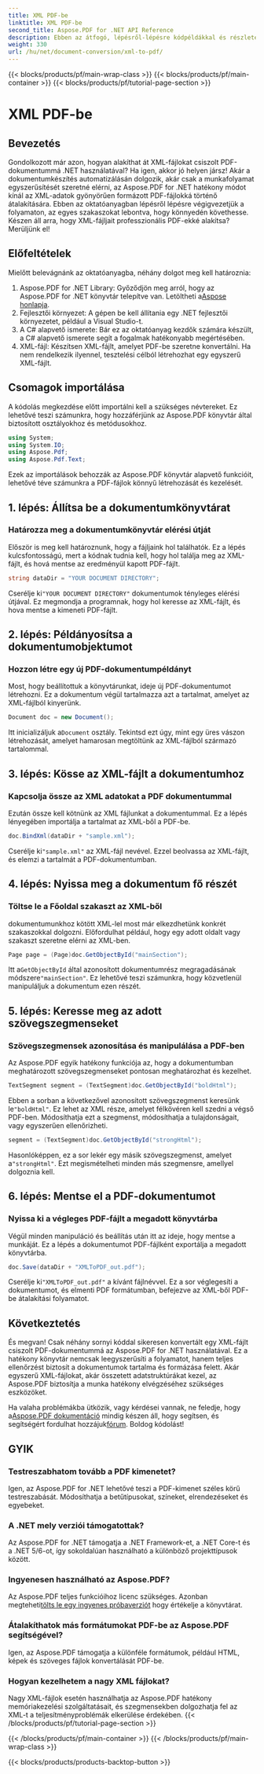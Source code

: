 ```yaml
---
title: XML PDF-be
linktitle: XML PDF-be
second_title: Aspose.PDF for .NET API Reference
description: Ebben az átfogó, lépésről-lépésre kódpéldákkal és részletes magyarázatokkal kiegészített oktatóanyagban megtudhatja, hogyan konvertálhat XML-t PDF-be az Aspose.PDF for .NET használatával.
weight: 330
url: /hu/net/document-conversion/xml-to-pdf/
---
```


{{< blocks/products/pf/main-wrap-class >}}
{{< blocks/products/pf/main-container >}}
{{< blocks/products/pf/tutorial-page-section >}}

# XML PDF-be

## Bevezetés

Gondolkozott már azon, hogyan alakíthat át XML-fájlokat csiszolt PDF-dokumentummá .NET használatával? Ha igen, akkor jó helyen jársz! Akár a dokumentumkészítés automatizálásán dolgozik, akár csak a munkafolyamat egyszerűsítését szeretné elérni, az Aspose.PDF for .NET hatékony módot kínál az XML-adatok gyönyörűen formázott PDF-fájlokká történő átalakítására. Ebben az oktatóanyagban lépésről lépésre végigvezetjük a folyamaton, az egyes szakaszokat lebontva, hogy könnyedén követhesse. Készen áll arra, hogy XML-fájljait professzionális PDF-ekké alakítsa? Merüljünk el!

## Előfeltételek

Mielőtt belevágnánk az oktatóanyagba, néhány dolgot meg kell határoznia:

1.  Aspose.PDF for .NET Library: Győződjön meg arról, hogy az Aspose.PDF for .NET könyvtár telepítve van. Letöltheti a[Aspose honlapja](https://releases.aspose.com/pdf/net/).
2. Fejlesztői környezet: A gépen be kell állítania egy .NET fejlesztői környezetet, például a Visual Studio-t.
3. A C# alapvető ismerete: Bár ez az oktatóanyag kezdők számára készült, a C# alapvető ismerete segít a fogalmak hatékonyabb megértésében.
4. XML-fájl: Készítsen XML-fájlt, amelyet PDF-be szeretne konvertálni. Ha nem rendelkezik ilyennel, tesztelési célból létrehozhat egy egyszerű XML-fájlt.

## Csomagok importálása

A kódolás megkezdése előtt importálni kell a szükséges névtereket. Ez lehetővé teszi számunkra, hogy hozzáférjünk az Aspose.PDF könyvtár által biztosított osztályokhoz és metódusokhoz.

```csharp
using System;
using System.IO;
using Aspose.Pdf;
using Aspose.Pdf.Text;
```

Ezek az importálások behozzák az Aspose.PDF könyvtár alapvető funkcióit, lehetővé téve számunkra a PDF-fájlok könnyű létrehozását és kezelését.

## 1. lépés: Állítsa be a dokumentumkönyvtárat

### Határozza meg a dokumentumkönyvtár elérési útját

Először is meg kell határoznunk, hogy a fájljaink hol találhatók. Ez a lépés kulcsfontosságú, mert a kódnak tudnia kell, hogy hol találja meg az XML-fájlt, és hová mentse az eredményül kapott PDF-fájlt.

```csharp
string dataDir = "YOUR DOCUMENT DIRECTORY";
```

 Cserélje ki`"YOUR DOCUMENT DIRECTORY"` dokumentumok tényleges elérési útjával. Ez megmondja a programnak, hogy hol keresse az XML-fájlt, és hova mentse a kimeneti PDF-fájlt.

## 2. lépés: Példányosítsa a dokumentumobjektumot

### Hozzon létre egy új PDF-dokumentumpéldányt

Most, hogy beállítottuk a könyvtárunkat, ideje új PDF-dokumentumot létrehozni. Ez a dokumentum végül tartalmazza azt a tartalmat, amelyet az XML-fájlból kinyerünk.

```csharp
Document doc = new Document();
```

 Itt inicializáljuk a`Document` osztály. Tekintsd ezt úgy, mint egy üres vászon létrehozását, amelyet hamarosan megtöltünk az XML-fájlból származó tartalommal.

## 3. lépés: Kösse az XML-fájlt a dokumentumhoz

### Kapcsolja össze az XML adatokat a PDF dokumentummal

Ezután össze kell kötnünk az XML fájlunkat a dokumentummal. Ez a lépés lényegében importálja a tartalmat az XML-ből a PDF-be.

```csharp
doc.BindXml(dataDir + "sample.xml");
```

 Cserélje ki`"sample.xml"` az XML-fájl nevével. Ezzel beolvassa az XML-fájlt, és elemzi a tartalmát a PDF-dokumentumban.

## 4. lépés: Nyissa meg a dokumentum fő részét

### Töltse le a Főoldal szakaszt az XML-ből

dokumentumunkhoz kötött XML-lel most már elkezdhetünk konkrét szakaszokkal dolgozni. Előfordulhat például, hogy egy adott oldalt vagy szakaszt szeretne elérni az XML-ben.

```csharp
Page page = (Page)doc.GetObjectById("mainSection");
```

 Itt a`GetObjectById` által azonosított dokumentumrész megragadásának módszere`"mainSection"`. Ez lehetővé teszi számunkra, hogy közvetlenül manipuláljuk a dokumentum ezen részét.

## 5. lépés: Keresse meg az adott szövegszegmenseket

### Szövegszegmensek azonosítása és manipulálása a PDF-ben

Az Aspose.PDF egyik hatékony funkciója az, hogy a dokumentumban meghatározott szövegszegmenseket pontosan meghatározhat és kezelhet.

```csharp
TextSegment segment = (TextSegment)doc.GetObjectById("boldHtml");
```

 Ebben a sorban a következővel azonosított szövegszegmenst keresünk le`"boldHtml"`. Ez lehet az XML része, amelyet félkövéren kell szedni a végső PDF-ben. Módosíthatja ezt a szegmenst, módosíthatja a tulajdonságait, vagy egyszerűen ellenőrizheti.

```csharp
segment = (TextSegment)doc.GetObjectById("strongHtml");
```

 Hasonlóképpen, ez a sor lekér egy másik szövegszegmenst, amelyet a`"strongHtml"`. Ezt megismételheti minden más szegmensre, amellyel dolgoznia kell.

## 6. lépés: Mentse el a PDF-dokumentumot

### Nyissa ki a végleges PDF-fájlt a megadott könyvtárba

Végül minden manipuláció és beállítás után itt az ideje, hogy mentse a munkáját. Ez a lépés a dokumentumot PDF-fájlként exportálja a megadott könyvtárba.

```csharp
doc.Save(dataDir + "XMLToPDF_out.pdf");
```

 Cserélje ki`"XMLToPDF_out.pdf"` a kívánt fájlnévvel. Ez a sor véglegesíti a dokumentumot, és elmenti PDF formátumban, befejezve az XML-ből PDF-be átalakítási folyamatot.

## Következtetés

És megvan! Csak néhány sornyi kóddal sikeresen konvertált egy XML-fájlt csiszolt PDF-dokumentummá az Aspose.PDF for .NET használatával. Ez a hatékony könyvtár nemcsak leegyszerűsíti a folyamatot, hanem teljes ellenőrzést biztosít a dokumentumok tartalma és formázása felett. Akár egyszerű XML-fájlokat, akár összetett adatstruktúrákat kezel, az Aspose.PDF biztosítja a munka hatékony elvégzéséhez szükséges eszközöket.

 Ha valaha problémákba ütközik, vagy kérdései vannak, ne feledje, hogy a[Aspose.PDF dokumentáció](https://reference.aspose.com/pdf/net/) mindig készen áll, hogy segítsen, és segítségért fordulhat hozzájuk[fórum](https://forum.aspose.com/c/pdf/10). Boldog kódolást!

## GYIK

### Testreszabhatom tovább a PDF kimenetet?
Igen, az Aspose.PDF for .NET lehetővé teszi a PDF-kimenet széles körű testreszabását. Módosíthatja a betűtípusokat, színeket, elrendezéseket és egyebeket.

### A .NET mely verziói támogatottak?
Az Aspose.PDF for .NET támogatja a .NET Framework-et, a .NET Core-t és a .NET 5/6-ot, így sokoldalúan használható a különböző projekttípusok között.

### Ingyenesen használható az Aspose.PDF?
 Az Aspose.PDF teljes funkcióihoz licenc szükséges. Azonban megteheti[tölts le egy ingyenes próbaverziót](https://releases.aspose.com/) hogy értékelje a könyvtárat.

### Átalakíthatok más formátumokat PDF-be az Aspose.PDF segítségével?
Igen, az Aspose.PDF támogatja a különféle formátumok, például HTML, képek és szöveges fájlok konvertálását PDF-be.

### Hogyan kezelhetem a nagy XML fájlokat?
Nagy XML-fájlok esetén használhatja az Aspose.PDF hatékony memóriakezelési szolgáltatásait, és szegmensekben dolgozhatja fel az XML-t a teljesítményproblémák elkerülése érdekében.
{{< /blocks/products/pf/tutorial-page-section >}}

{{< /blocks/products/pf/main-container >}}
{{< /blocks/products/pf/main-wrap-class >}}

{{< blocks/products/products-backtop-button >}}
